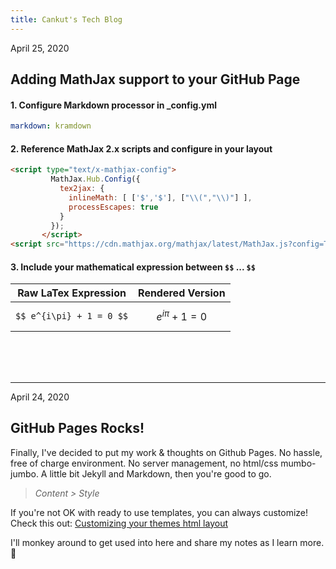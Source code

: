 ```yaml
---
title: Cankut's Tech Blog
---
```


April 25, 2020
## Adding MathJax support to your GitHub Page

#### 1. Configure Markdown processor in _config.yml
```yml
markdown: kramdown
```

#### 2. Reference MathJax 2.x scripts and configure in your layout
```html
<script type="text/x-mathjax-config">
         MathJax.Hub.Config({
           tex2jax: {
             inlineMath: [ ['$','$'], ["\\(","\\)"] ],
             processEscapes: true
           }
         });
       </script>
<script src="https://cdn.mathjax.org/mathjax/latest/MathJax.js?config=TeX-AMS-MML_HTMLorMML" type="text/javascript"></script>
```

#### 3. Include your mathematical expression between `$$` ... `$$`

| Raw LaTex Expression         |    Rendered Version          |
|----------------------------- | -----------------------------|
| ```$$ e^{i\pi} + 1 = 0 $$```       |   $$ e^{i\pi} + 1 = 0 $$     |

<br/>
<br/>
<br/>
<hr/>

April 24, 2020
## GitHub Pages Rocks!

Finally, I've decided to put my work & thoughts on Github Pages.  No hassle, free of charge environment. No server management, no html/css mumbo-jumbo. A little bit Jekyll and Markdown, then you're good to go. 

> *Content > Style*


If you're not OK with ready to use templates, you can always customize! Check this out: [Customizing your themes html layout](https://help.github.com/en/github/working-with-github-pages/adding-a-theme-to-your-github-pages-site-using-jekyll#customizing-your-themes-html-layout)

I'll monkey around to get used into here and share my notes as I learn more. :tada:

<br/>
<br/>
<br/>

